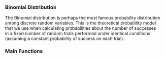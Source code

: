### Binomial Distribution
The Binomial distribution is perhaps the most famous probability distribution among discrete
random variables. This is the theoretical probability model that we use when calculating
probabilities about the number of successes in a fixed number of random trials performed
under identical conditions (assuming a constant probability of success on each trial).

### Main Functions

